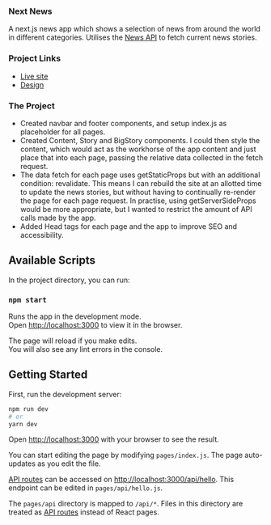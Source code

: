 ### Next News

A next.js news app which shows a selection of news from around the world in different categories. Utilises the [News API](https://newsapi.org/) to fetch current news stories.

### Project Links

- [Live site](https://next-news-chi.vercel.app/)
- [Design](https://www.figma.com/file/q7KAfbdnGEvaW38EkTdUfg/Next-News?node-id=0%3A1)

### The Project

- Created navbar and footer components, and setup index.js as placeholder for all pages.
- Created Content, Story and BigStory components. I could then style the content, which would act as the workhorse of the app content and just place that into each page, passing the relative data collected in the fetch request.
- The data fetch for each page uses getStaticProps but with an additional condition: revalidate. This means I can rebuild the site at an allotted time to update the news stories, but without having to continually re-render the page for each page request. In practise, using getServerSideProps would be more appropriate, but I wanted to restrict the amount of API calls made by the app.
- Added Head tags for each page and the app to improve SEO and accessibility.

## Available Scripts

In the project directory, you can run:

### `npm start`

Runs the app in the development mode.\
Open [http://localhost:3000](http://localhost:3000) to view it in the browser.

The page will reload if you make edits.\
You will also see any lint errors in the console.

## Getting Started

First, run the development server:

```bash
npm run dev
# or
yarn dev
```

Open [http://localhost:3000](http://localhost:3000) with your browser to see the result.

You can start editing the page by modifying `pages/index.js`. The page auto-updates as you edit the file.

[API routes](https://nextjs.org/docs/api-routes/introduction) can be accessed on [http://localhost:3000/api/hello](http://localhost:3000/api/hello). This endpoint can be edited in `pages/api/hello.js`.

The `pages/api` directory is mapped to `/api/*`. Files in this directory are treated as [API routes](https://nextjs.org/docs/api-routes/introduction) instead of React pages.
